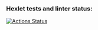 ### Hexlet tests and linter status:
[![Actions Status](https://github.com/mikonoid/devops-for-programmers-project-lvl2/workflows/hexlet-check/badge.svg)](https://github.com/mikonoid/devops-for-programmers-project-lvl2/actions)